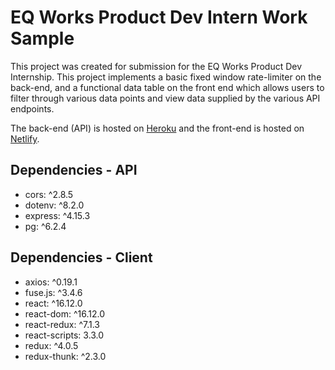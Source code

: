 # EQ Works Product Dev Intern Work Sample

This project was created for submission for the EQ Works Product Dev Internship. This project implements a basic fixed window rate-limiter on the back-end, and a functional data table on the front end which allows users to filter through various data points and view data supplied by the various API endpoints.

The back-end (API) is hosted on [Heroku](https://eqworks-api.herokuapp.com/) and the front-end is hosted on [Netlify](https://eqworks-client.netlify.com/).

## Dependencies - API
- cors: ^2.8.5
- dotenv: ^8.2.0
- express: ^4.15.3
- pg: ^6.2.4

## Dependencies - Client
- axios: ^0.19.1
- fuse.js: ^3.4.6
- react: ^16.12.0
- react-dom: ^16.12.0
- react-redux: ^7.1.3
- react-scripts: 3.3.0
- redux: ^4.0.5
- redux-thunk: ^2.3.0